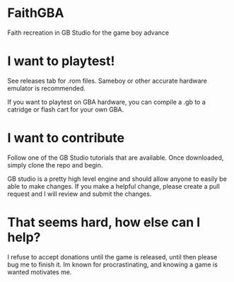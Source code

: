 # FaithGBA
 Faith recreation in GB Studio for the game boy advance


# I want to playtest!
See releases tab for .rom files. Sameboy or other accurate hardware emulator is recommended.

If you want to playtest on GBA hardware, you can compile a .gb to a catridge or flash cart for your own GBA.



# I want to contribute
Follow one of the GB Studio tutorials that are available. Once downloaded, simply clone the repo and begin. 

GB studio is a pretty high level engine and should allow anyone to easily be able to make changes. 
If you make a helpful change, please create a pull request and I will review and submit the changes.


# That seems hard, how else can I help?
I refuse to accept donations until the game is released, until then please bug me to finish it. Im known for procrastinating, and knowing a game is wanted motivates me.